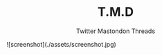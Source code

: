 <h1 align="center">
T.M.D
</h1>

<p align="center">
Twitter Mastondon Threads
<br>
</p>
![screenshot](./assets/screenshot.jpg)
